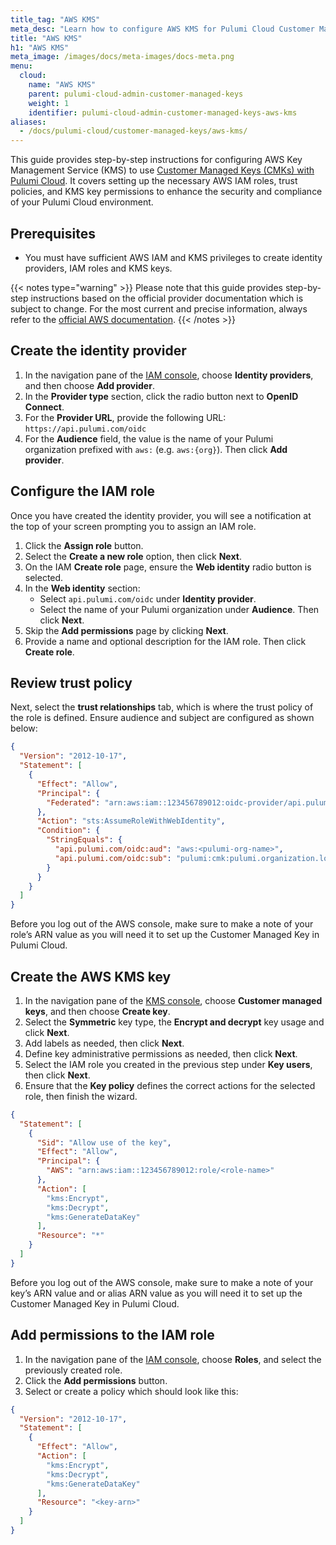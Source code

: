 ```yaml
---
title_tag: "AWS KMS"
meta_desc: "Learn how to configure AWS KMS for Pulumi Cloud Customer Managed Keys to enhance security and compliance."
title: "AWS KMS"
h1: "AWS KMS"
meta_image: /images/docs/meta-images/docs-meta.png
menu:
  cloud:
    name: "AWS KMS"
    parent: pulumi-cloud-admin-customer-managed-keys
    weight: 1
    identifier: pulumi-cloud-admin-customer-managed-keys-aws-kms
aliases:
  - /docs/pulumi-cloud/customer-managed-keys/aws-kms/
---
```


This guide provides step-by-step instructions for configuring AWS Key Management Service (KMS) to use [Customer Managed
Keys (CMKs) with Pulumi Cloud](/docs/pulumi-cloud/admin/customer-managed-keys/). It covers setting up the necessary AWS IAM roles, trust policies, and KMS key permissions
to enhance the security and compliance of your Pulumi Cloud environment.

## Prerequisites

* You must have sufficient AWS IAM and KMS privileges to create identity providers, IAM roles and KMS keys.

{{< notes type="warning" >}}
Please note that this guide provides step-by-step instructions based on the official provider documentation which is
subject to change. For the most current and precise information, always refer to
the [official AWS documentation](https://docs.aws.amazon.com/IAM/latest/UserGuide/id_roles_providers_create_oidc.html).
{{< /notes >}}

## Create the identity provider

1. In the navigation pane of the [IAM console](https://console.aws.amazon.com/iam/), choose **Identity providers**, and
   then choose **Add provider**.
2. In the **Provider type** section, click the radio button next to **OpenID Connect**.
3. For the **Provider URL**, provide the following URL: `https://api.pulumi.com/oidc`
4. For the **Audience** field, the value is the name of your Pulumi organization prefixed with `aws:` (e.g.
   `aws:{org}`). Then click **Add provider**.

## Configure the IAM role

Once you have created the identity provider, you will see a notification at the top of your screen prompting you to
assign an IAM role.

1. Click the **Assign role** button.
2. Select the **Create a new role** option, then click **Next**.
3. On the IAM **Create role** page, ensure the **Web identity** radio button is selected.
4. In the **Web identity** section:
    * Select `api.pulumi.com/oidc` under **Identity provider**.
    * Select the name of your Pulumi organization under **Audience**. Then click **Next**.
5. Skip the **Add permissions** page by clicking **Next**.
6. Provide a name and optional description for the IAM role. Then click **Create role**.

## Review trust policy

Next, select the **trust relationships** tab, which is where the trust policy of the role is defined. Ensure audience
and subject are configured as shown below:

```json
{
  "Version": "2012-10-17",
  "Statement": [
    {
      "Effect": "Allow",
      "Principal": {
        "Federated": "arn:aws:iam::123456789012:oidc-provider/api.pulumi.com/oidc"
      },
      "Action": "sts:AssumeRoleWithWebIdentity",
      "Condition": {
        "StringEquals": {
          "api.pulumi.com/oidc:aud": "aws:<pulumi-org-name>",
          "api.pulumi.com/oidc:sub": "pulumi:cmk:pulumi.organization.login:<pulumi-org-name>"
        }
      }
    }
  ]
}
```

Before you log out of the AWS console, make sure to make a note of your role’s ARN value as you will need it to set up
the Customer Managed Key in Pulumi Cloud.

## Create the AWS KMS key

1. In the navigation pane of the [KMS console](https://console.aws.amazon.com/kms/), choose **Customer managed keys**,
   and
   then choose **Create key**.
2. Select the **Symmetric** key type, the **Encrypt and decrypt** key usage and click **Next**.
3. Add labels as needed, then click **Next**.
4. Define key administrative permissions as needed, then click **Next**.
5. Select the IAM role you created in the previous step under **Key users**, then click **Next**.
6. Ensure that the **Key policy** defines the correct actions for the selected role, then finish the wizard.

```json
{
  "Statement": [
    {
      "Sid": "Allow use of the key",
      "Effect": "Allow",
      "Principal": {
        "AWS": "arn:aws:iam::123456789012:role/<role-name>"
      },
      "Action": [
        "kms:Encrypt",
        "kms:Decrypt",
        "kms:GenerateDataKey"
      ],
      "Resource": "*"
    }
  ]
}
```

Before you log out of the AWS console, make sure to make a note of your key’s ARN value and or alias ARN value as you
will need it to set up the Customer Managed Key in Pulumi Cloud.

## Add permissions to the IAM role

1. In the navigation pane of the [IAM console](https://console.aws.amazon.com/iam/), choose **Roles**, and
   select the previously created role.
2. Click the **Add permissions** button.
3. Select or create a policy which should look like this:

```json
{
  "Version": "2012-10-17",
  "Statement": [
    {
      "Effect": "Allow",
      "Action": [
        "kms:Encrypt",
        "kms:Decrypt",
        "kms:GenerateDataKey"
      ],
      "Resource": "<key-arn>"
    }
  ]
}
```
